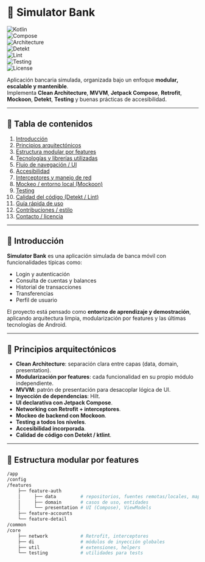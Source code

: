 # 🏦 Simulator Bank  

![Kotlin](https://img.shields.io/badge/Kotlin-1.9-blueviolet?logo=kotlin&logoColor=white)  
![Compose](https://img.shields.io/badge/Jetpack%20Compose-%20UI-blue?logo=jetpackcompose&logoColor=white)  
![Architecture](https://img.shields.io/badge/Architecture-Clean%20%7C%20MVVM-green)  
![Detekt](https://img.shields.io/badge/Code%20Quality-Detekt-orange)  
![Lint](https://img.shields.io/badge/Lint-Ktlint-yellow)  
![Testing](https://img.shields.io/badge/Testing-JUnit%20%7C%20MockK%20%7C%20Turbine-lightgrey)  
![License](https://img.shields.io/badge/License-MIT-brightgreen)  

Aplicación bancaria simulada, organizada bajo un enfoque **modular, escalable y mantenible**.  
Implementa **Clean Architecture**, **MVVM**, **Jetpack Compose**, **Retrofit**, **Mockoon**, **Detekt**, **Testing** y buenas prácticas de accesibilidad.

---

## 📑 Tabla de contenidos

1. [Introducción](#-introducción)  
2. [Principios arquitectónicos](#-principios-arquitectónicos)  
3. [Estructura modular por features](#-estructura-modular-por-features)  
4. [Tecnologías y librerías utilizadas](#-tecnologías-y-librerías-utilizadas)  
5. [Flujo de navegación / UI](#-flujo-de-navegación--ui)  
6. [Accesibilidad](#-accesibilidad)  
7. [Interceptores y manejo de red](#-interceptores-y-manejo-de-red)  
8. [Mockeo / entorno local (Mockoon)](#-mockeo--entorno-local-mockoon)  
9. [Testing](#-testing)  
10. [Calidad del código (Detekt / Lint)](#-calidad-del-código-detekt--lint)  
11. [Guía rápida de uso](#-guía-rápida-de-uso)  
12. [Contribuciones / estilo](#-contribuciones--estilo)  
13. [Contacto / licencia](#-contacto--licencia)  

---

## 🔹 Introducción

**Simulator Bank** es una aplicación simulada de banca móvil con funcionalidades típicas como:

- Login y autenticación  
- Consulta de cuentas y balances  
- Historial de transacciones  
- Transferencias  
- Perfil de usuario  

El proyecto está pensado como **entorno de aprendizaje y demostración**, aplicando arquitectura limpia, modularización por features y las últimas tecnologías de Android.

---

## 🔹 Principios arquitectónicos

- **Clean Architecture**: separación clara entre capas (data, domain, presentation).  
- **Modularización por features**: cada funcionalidad en su propio módulo independiente.  
- **MVVM**: patrón de presentación para desacoplar lógica de UI.  
- **Inyección de dependencias**: Hilt.  
- **UI declarativa con Jetpack Compose**.  
- **Networking con Retrofit + interceptores**.  
- **Mockeo de backend con Mockoon**.  
- **Testing a todos los niveles**.  
- **Accesibilidad incorporada**.  
- **Calidad de código con Detekt / ktlint**.  

---

## 🔹 Estructura modular por features

```bash
/app
/config
/features
    ├── feature-auth
    │     ├── data         # repositorios, fuentes remotas/locales, mappers
    │     ├── domain       # casos de uso, entidades
    │     └── presentation # UI (Compose), ViewModels
    ├── feature-accounts
    └── feature-detail
/common
/core
    ├── network            # Retrofit, interceptores
    ├── di                 # módulos de inyección globales
    ├── util               # extensiones, helpers
    └── testing            # utilidades para tests

